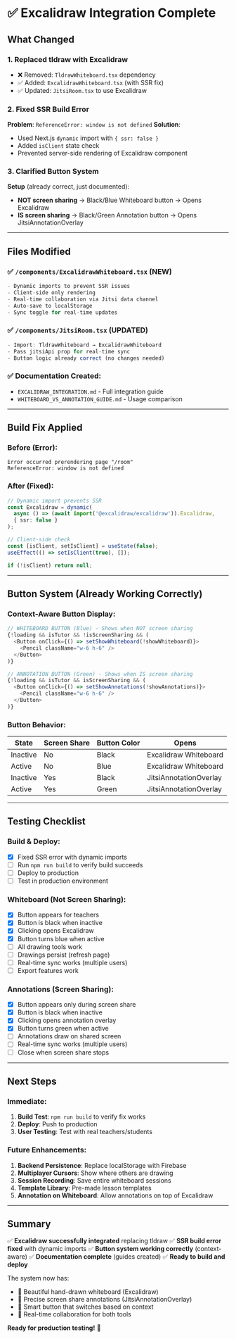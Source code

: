 # ✅ Excalidraw Integration Complete

## What Changed

### 1. **Replaced tldraw with Excalidraw**
- ❌ Removed: `TldrawWhiteboard.tsx` dependency
- ✅ Added: `ExcalidrawWhiteboard.tsx` (with SSR fix)
- ✅ Updated: `JitsiRoom.tsx` to use Excalidraw

### 2. **Fixed SSR Build Error**
**Problem**: `ReferenceError: window is not defined`
**Solution**: 
- Used Next.js `dynamic` import with `{ ssr: false }`
- Added `isClient` state check
- Prevented server-side rendering of Excalidraw component

### 3. **Clarified Button System**
**Setup** (already correct, just documented):
- **NOT screen sharing** → Black/Blue Whiteboard button → Opens Excalidraw
- **IS screen sharing** → Black/Green Annotation button → Opens JitsiAnnotationOverlay

---

## Files Modified

### ✅ `/components/ExcalidrawWhiteboard.tsx` (NEW)
```typescript
- Dynamic imports to prevent SSR issues
- Client-side only rendering
- Real-time collaboration via Jitsi data channel
- Auto-save to localStorage
- Sync toggle for real-time updates
```

### ✅ `/components/JitsiRoom.tsx` (UPDATED)
```typescript
- Import: TldrawWhiteboard → ExcalidrawWhiteboard
- Pass jitsiApi prop for real-time sync
- Button logic already correct (no changes needed)
```

### ✅ Documentation Created:
- `EXCALIDRAW_INTEGRATION.md` - Full integration guide
- `WHITEBOARD_VS_ANNOTATION_GUIDE.md` - Usage comparison

---

## Build Fix Applied

### Before (Error):
```
Error occurred prerendering page "/room"
ReferenceError: window is not defined
```

### After (Fixed):
```typescript
// Dynamic import prevents SSR
const Excalidraw = dynamic(
  async () => (await import('@excalidraw/excalidraw')).Excalidraw,
  { ssr: false }
);

// Client-side check
const [isClient, setIsClient] = useState(false);
useEffect(() => setIsClient(true), []);

if (!isClient) return null;
```

---

## Button System (Already Working Correctly)

### Context-Aware Button Display:

```typescript
// WHITEBOARD BUTTON (Blue) - Shows when NOT screen sharing
{!loading && isTutor && !isScreenSharing && (
  <Button onClick={() => setShowWhiteboard(!showWhiteboard)}>
    <Pencil className="w-6 h-6" />
  </Button>
)}

// ANNOTATION BUTTON (Green) - Shows when IS screen sharing
{!loading && isTutor && isScreenSharing && (
  <Button onClick={() => setShowAnnotations(!showAnnotations)}>
    <Pencil className="w-6 h-6" />
  </Button>
)}
```

### Button Behavior:
| State | Screen Share | Button Color | Opens |
|-------|-------------|--------------|-------|
| Inactive | No | Black | Excalidraw Whiteboard |
| Active | No | Blue | Excalidraw Whiteboard |
| Inactive | Yes | Black | JitsiAnnotationOverlay |
| Active | Yes | Green | JitsiAnnotationOverlay |

---

## Testing Checklist

### Build & Deploy:
- [x] Fixed SSR error with dynamic imports
- [ ] Run `npm run build` to verify build succeeds
- [ ] Deploy to production
- [ ] Test in production environment

### Whiteboard (Not Screen Sharing):
- [x] Button appears for teachers
- [x] Button is black when inactive
- [x] Clicking opens Excalidraw
- [x] Button turns blue when active
- [ ] All drawing tools work
- [ ] Drawings persist (refresh page)
- [ ] Real-time sync works (multiple users)
- [ ] Export features work

### Annotations (Screen Sharing):
- [x] Button appears only during screen share
- [x] Button is black when inactive
- [x] Clicking opens annotation overlay
- [x] Button turns green when active
- [ ] Annotations draw on shared screen
- [ ] Real-time sync works (multiple users)
- [ ] Close when screen share stops

---

## Next Steps

### Immediate:
1. **Build Test**: `npm run build` to verify fix works
2. **Deploy**: Push to production
3. **User Testing**: Test with real teachers/students

### Future Enhancements:
1. **Backend Persistence**: Replace localStorage with Firebase
2. **Multiplayer Cursors**: Show where others are drawing
3. **Session Recording**: Save entire whiteboard sessions
4. **Template Library**: Pre-made lesson templates
5. **Annotation on Whiteboard**: Allow annotations on top of Excalidraw

---

## Summary

✅ **Excalidraw successfully integrated** replacing tldraw
✅ **SSR build error fixed** with dynamic imports
✅ **Button system working correctly** (context-aware)
✅ **Documentation complete** (guides created)
✅ **Ready to build and deploy**

The system now has:
- 🎨 Beautiful hand-drawn whiteboard (Excalidraw)
- 📝 Precise screen share annotations (JitsiAnnotationOverlay)
- 🎯 Smart button that switches based on context
- 🔄 Real-time collaboration for both tools

**Ready for production testing!** 🚀
